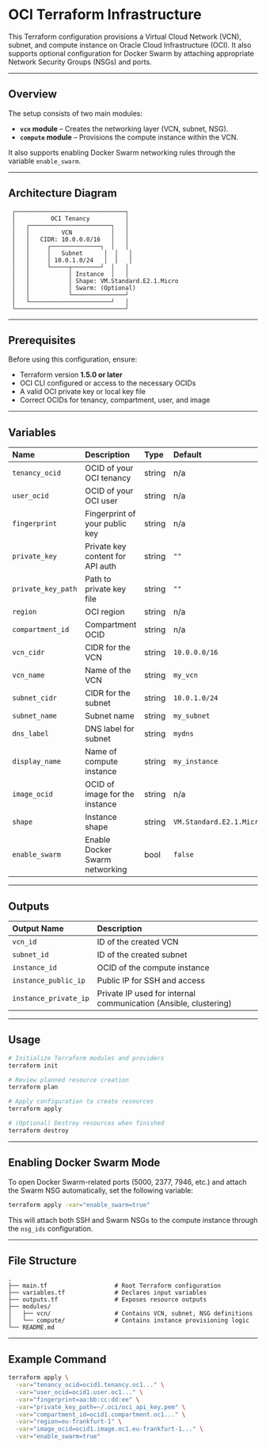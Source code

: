 # OCI Terraform Infrastructure

This Terraform configuration provisions a Virtual Cloud Network (VCN), subnet, and compute instance on Oracle Cloud Infrastructure (OCI). It also supports optional configuration for Docker Swarm by attaching appropriate Network Security Groups (NSGs) and ports.

---

## Overview

The setup consists of two main modules:

- **`vcn` module** – Creates the networking layer (VCN, subnet, NSG).
- **`compute` module** – Provisions the compute instance within the VCN.

It also supports enabling Docker Swarm networking rules through the variable `enable_swarm`.

---

## Architecture Diagram

```
 ┌───────────────────────────────┐
 │          OCI Tenancy          │
 │   ┌───────────────────────┐   │
 │   │         VCN           │   │
 │   │   CIDR: 10.0.0.0/16   │   │
 │   │     ┌──────────────┐  │   │
 │   │     │   Subnet      │  │   │
 │   │     │ 10.0.1.0/24   │  │   │
 │   │     └─────┬────────┘  │   │
 │   │           │ Instance  │   │
 │   │           │ Shape: VM.Standard.E2.1.Micro
 │   │           │ Swarm: (Optional)
 │   │           └───────────────┘
 │   └───────────────────────┘   │
 └───────────────────────────────┘
```

---

## Prerequisites

Before using this configuration, ensure:

- Terraform version **1.5.0 or later**
- OCI CLI configured or access to the necessary OCIDs
- A valid OCI private key or local key file
- Correct OCIDs for tenancy, compartment, user, and image

---

## Variables

| Name | Description | Type | Default | Required |
| :-- | :-- | :-- | :-- | :-- |
| `tenancy_ocid` | OCID of your OCI tenancy | string | n/a | yes |
| `user_ocid` | OCID of your OCI user | string | n/a | yes |
| `fingerprint` | Fingerprint of your public key | string | n/a | yes |
| `private_key` | Private key content for API auth | string | `""` | optional |
| `private_key_path` | Path to private key file | string | `""` | optional |
| `region` | OCI region | string | n/a | yes |
| `compartment_id` | Compartment OCID | string | n/a | yes |
| `vcn_cidr` | CIDR for the VCN | string | `10.0.0.0/16` | no |
| `vcn_name` | Name of the VCN | string | `my_vcn` | no |
| `subnet_cidr` | CIDR for the subnet | string | `10.0.1.0/24` | no |
| `subnet_name` | Subnet name | string | `my_subnet` | no |
| `dns_label` | DNS label for subnet | string | `mydns` | no |
| `display_name` | Name of compute instance | string | `my_instance` | no |
| `image_ocid` | OCID of image for the instance | string | n/a | yes |
| `shape` | Instance shape | string | `VM.Standard.E2.1.Micro` | no |
| `enable_swarm` | Enable Docker Swarm networking | bool | `false` | no |

---

## Outputs

| Output Name | Description |
| :-- | :-- |
| `vcn_id` | ID of the created VCN |
| `subnet_id` | ID of the created subnet |
| `instance_id` | OCID of the compute instance |
| `instance_public_ip` | Public IP for SSH and access |
| `instance_private_ip` | Private IP used for internal communication (Ansible, clustering) |

---

## Usage

```bash
# Initialize Terraform modules and providers
terraform init

# Review planned resource creation
terraform plan

# Apply configuration to create resources
terraform apply

# (Optional) Destroy resources when finished
terraform destroy
```

---

## Enabling Docker Swarm Mode

To open Docker Swarm-related ports (5000, 2377, 7946, etc.) and attach the Swarm NSG automatically, set the following variable:

```bash
terraform apply -var="enable_swarm=true"
```

This will attach both SSH and Swarm NSGs to the compute instance through the `nsg_ids` configuration.

---

## File Structure

```
.
├── main.tf                   # Root Terraform configuration
├── variables.tf              # Declares input variables
├── outputs.tf                # Exposes resource outputs
├── modules/
│   ├── vcn/                  # Contains VCN, subnet, NSG definitions
│   └── compute/              # Contains instance provisioning logic
└── README.md
```

---

## Example Command

```bash
terraform apply \
  -var="tenancy_ocid=ocid1.tenancy.oc1..." \
  -var="user_ocid=ocid1.user.oc1..." \
  -var="fingerprint=aa:bb:cc:dd:ee" \
  -var="private_key_path=~/.oci/oci_api_key.pem" \
  -var="compartment_id=ocid1.compartment.oc1..." \
  -var="region=eu-frankfurt-1" \
  -var="image_ocid=ocid1.image.oc1.eu-frankfurt-1..." \
  -var="enable_swarm=true"
```
